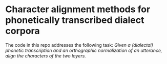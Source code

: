 # Character alignment methods for phonetically transcribed dialect corpora

The code in this repo addresses the following task: 
*Given a (dialectal) phonetic transcription and an orthographic normalization of an utterance, align the characters of the two layers.*
